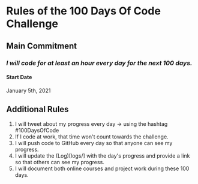 # Rules of the 100 Days Of Code Challenge

## Main Commitment
### *I will code for at least an hour every day for the next 100 days.*

#### Start Date
January 5th, 2021

## Additional Rules
1. I will tweet about my progress every day -> using the hashtag #100DaysOfCode
2. If I code at work, that time won't count towards the challenge.
3. I will push code to GitHub every day so that anyone can see my progress.
4. I will update the (Log)[logs/] with the day's progress and provide a link so that others can see my progress.
5. I will document both online courses and project work during these 100 days.
